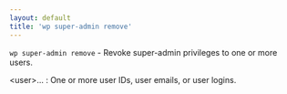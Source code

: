 ```yaml
---
layout: default
title: 'wp super-admin remove'
---
```


`wp super-admin remove` - Revoke super-admin privileges to one or more users.

&lt;user&gt;...
: One or more user IDs, user emails, or user logins.

